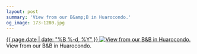 ```yaml
---
layout: post
summary: 'View from our B&amp;B in Huarocondo.'
og_image: 173-1280.jpg
---
```


<p>
 <time>
  <a href="/173">
   {{ page.date | date: "%B %-d, %Y" }}
  </a>
 </time>
 <a href="/173">
  <img alt="View from our B&amp;B in Huarocondo." data-taken="11/10/2013" sizes="(min-width: 700px) 50vw, calc(100vw - 2rem)" src="{{ site.assets_url }}/173-640.jpg" srcset="{{ site.assets_url }}/173-1280.jpg 1280w, {{ site.assets_url }}/173-960.jpg 960w, {{ site.assets_url }}/173-640.jpg 640w, {{ site.assets_url }}/173-320.jpg 320w"/>
 </a>
 <span>
  View from our B&amp;B in Huarocondo.
 </span>
</p>
